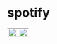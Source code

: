 # spotify 


 <table>
 <tr>
  <td style="vertical-align: top !important; padding: 0px 4px; !important"><img src = "https://firebasestorage.googleapis.com/v0/b/tik-tok-dc867.appspot.com/o/sopify%2Fmac%2FScreenshot%202022-01-18%20at%204.20.18%20PM.png?alt=media&token=691d0b0e-ed4e-474d-ba3e-2cbf6180e6f2" ></td>
  <td style="vertical-align: top !important; padding: 0px 4px; !important"><img src = "https://firebasestorage.googleapis.com/v0/b/tik-tok-dc867.appspot.com/o/sopify%2Fmac%2FScreenshot%202022-01-18%20at%204.21.16%20PM.png?alt=media&token=224210d2-e84b-4757-9645-f8d2489158ae" ></td>  
</tr> 
